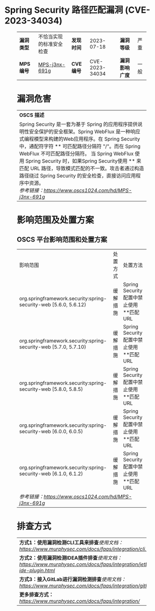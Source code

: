 # Spring Security 路径匹配漏洞 (CVE-2023-34034)
<figure class="wp-block-table">
    <table>
        <tbody>
        <tr>
            <td><strong>漏洞类型</strong></td>
            <td>不恰当实现的标准安全检查</td>
            <td><strong>发现时间</strong></td>
            <td>2023-07-18</td>
            <td><strong>漏洞等级</strong></td>
            <td>严重</td>
        </tr>
        <tr>
            <td><strong>MPS编号</strong></td>
            <td><a href="https://www.oscs1024.com/hd/MPS-j3nx-691g">MPS-j3nx-691g</a></td>
            <td><strong>CVE编号</strong></td>
            <td>CVE-2023-34034</td>
            <td><strong>漏洞影响广度</strong></td>
            <td>一般</td>
        </tr>
        </tbody>
    </table>
</figure>


<figure class="wp-block-table">
    <h1 class="wp-block-heading">漏洞危害</h1>
    <table>
        <tbody>
        <tr>
            <td><strong>OSCS 描述</strong></td>
        </tr>
        <tr>
            <td>Spring Security 是一套为基于 Spring 的应用程序提供说明性安全保护的安全框架。Spring WebFlux 是一种响应式编程模型来构建的Web应用程序。在 Spring Security 中，通配符字符 ** 可匹配路径分隔符 "/"。而在 Spring WebFlux 不可匹配路径分隔符。
当 Spring WebFlux 使用 Spring Security 时，如果Spring Security使用 ** 来匹配 URL 路径，导致模式匹配的不一致。攻击者通过构造路径绕过 Spring Security 的安全检查，直接访问应用程序中资源。<br><em>参考链接：<a
                    href="https://www.oscs1024.com/hd/MPS-j3nx-691g">https://www.oscs1024.com/hd/MPS-j3nx-691g</a></em>
            </td>
        </tr>
        </tbody>
    </table>
</figure>


<figure class="wp-block-table alignleft">
    <h1 class="wp-block-heading">影响范围及处置方案</h1>
    <h2 class="wp-block-heading"><strong>OSCS</strong> <strong>平台影响范围和处置方案</strong></h2>
    <table>
        <tbody>
        <tr>
            <td>影响范围</td>
            <td>处置方式</td>
            <td>处置方法</td>
        </tr>
        <tr><td rowspan="1">org.springframework.security:spring-security-web [5.6.0, 5.6.12)</td><td>缓解措施</td><td>Spring Security配置中禁止使用**匹配URL</td></tr><tr><td rowspan="1">org.springframework.security:spring-security-web [5.7.0, 5.7.10)</td><td>缓解措施</td><td>Spring Security配置中禁止使用**匹配URL</td></tr><tr><td rowspan="1">org.springframework.security:spring-security-web [5.8.0, 5.8.5)</td><td>缓解措施</td><td>Spring Security配置中禁止使用**匹配URL</td></tr><tr><td rowspan="1">org.springframework.security:spring-security-web [6.0.0, 6.0.5)</td><td>缓解措施</td><td>Spring Security配置中禁止使用**匹配URL</td></tr><tr><td rowspan="1">org.springframework.security:spring-security-web [6.1.0, 6.1.2)</td><td>缓解措施</td><td>Spring Security配置中禁止使用**匹配URL</td></tr>
        <tr>
            <td colspan="3"><em>参考链接：</em><em><a
                    href="https://www.oscs1024.com/hd/MPS-j3nx-691g">https://www.oscs1024.com/hd/MPS-j3nx-691g</a></em></td>
        </tr>
        </tbody>
    </table>
</figure>


<figure class="wp-block-table">
    <h1 class="wp-block-heading">排查方式</h1>
    <table>
        <tbody>
        <tr>
            <td><strong>方式1：使用漏洞检测CLI工具来排查</strong><em>使用文档：<a
                    href="https://www.murphysec.com/docs/faqs/integration/cli.html">https://www.murphysec.com/docs/faqs/integration/cli.html</a></em>
            </td>
        </tr>
        <tr>
            <td><strong>方式2：使用漏洞检测IDEA插件排查</strong><em>使用文档：<a
                    href="https://www.murphysec.com/docs/faqs/integration/jetbrains-ide-plugin.html">https://www.murphysec.com/docs/faqs/integration/jetbrains-ide-plugin.html</a></em>
            </td>
        </tr>
        <tr>
            <td><strong>方式3：接入GitLab进行漏洞检测排查</strong><em>使用文档：<a
                    href="https://www.murphysec.com/docs/faqs/integration/gitlab.html">https://www.murphysec.com/docs/faqs/integration/gitlab.html</a></em>
            </td>
        </tr>
        <tr>
            <td><strong>更多排查方式：</strong><em><a
                    href="https://www.murphysec.com/docs/faqs/integration/">https://www.murphysec.com/docs/faqs/integration/</a></em>
            </td>
        </tr>
        </tbody>
    </table>
</figure>
